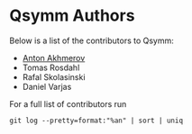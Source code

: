 # Qsymm Authors
Below is a list of the contributors to Qsymm:

+ [Anton Akhmerov](<https://antonakhmerov.org>)
+ Tomas Rosdahl
+ Rafal Skolasinski
+ Daniel Varjas

For a full list of contributors run

```
git log --pretty=format:"%an" | sort | uniq
```
